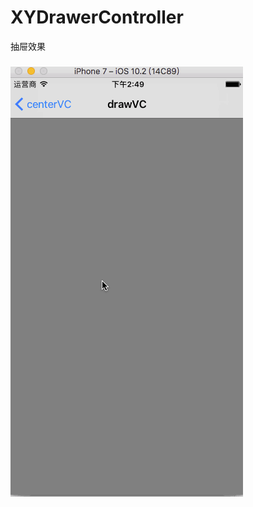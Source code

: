 # XYDrawerController
抽屉效果
###
![image](https://github.com/XY-Wing/XYDrawerController/blob/master/GIF/Drawer.gif)
